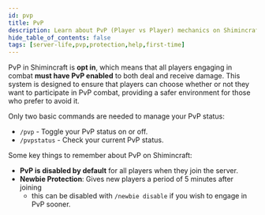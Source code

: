 ```yaml
---
id: pvp
title: PvP
description: Learn about PvP (Player vs Player) mechanics on Shimincraft, including rules, protections, and how to engage in combat.
hide_table_of_contents: false
tags: [server-life,pvp,protection,help,first-time]
---
```


PvP in Shimincraft is **opt in**, which means that all players engaging in combat **must have PvP enabled** to both deal and receive damage. 
This system is designed to ensure that players can choose whether or not they want to participate in PvP combat, providing a safer environment for those who prefer to avoid it.

Only two basic commands are needed to manage your PvP status:
- `/pvp` - Toggle your PvP status on or off.
- `/pvpstatus` - Check your current PvP status.
 
Some key things to remember about PvP on Shimincraft:
- **PvP is disabled by default** for all players when they join the server.
- **Newbie Protection**: Gives new players a period of 5 minutes after joining
  - this can be disabled with `/newbie disable` if you wish to engage in PvP sooner.
